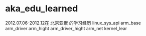 aka_edu_learned
===============

2012.07.06-2012.12在 北京亚嵌 的学习经历
linux_sys_api
arm_base
arm_driver
arm_hight
arm_driver_hight
arm_net
kernel_lear